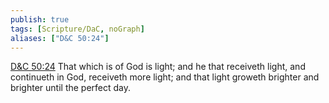```yaml
---
publish: true
tags: [Scripture/DaC, noGraph]
aliases: ["D&C 50:24"]
---
```

[D&C 50:24](https://churchofjesuschrist.org/study/scriptures/dc-testament/dc/50?lang=eng&id=p24#p24) That which is of God is light; and he that receiveth light, and continueth in God, receiveth more light; and that light groweth brighter and brighter until the perfect day.
